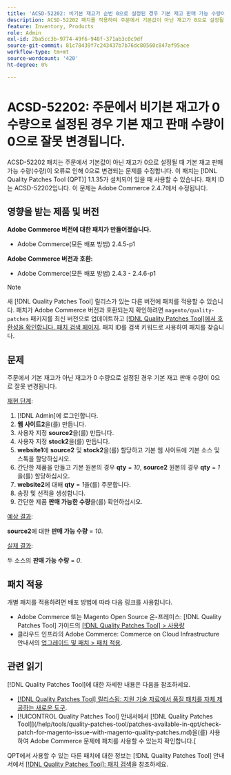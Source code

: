 ```yaml
---
title: 'ACSD-52202: 비기본 재고가 순번 0으로 설정된 경우 기본 재고 판매 가능 수량이 오류로 0으로 변경됩니다.'
description: ACSD-52202 패치를 적용하여 주문에서 기본값이 아닌 재고가 0으로 설정될 때 기본 재고 판매 수량이 오류로 인해 0으로 변경되는 Adobe Commerce 문제를 수정합니다.
feature: Inventory, Products
role: Admin
exl-id: 2ba5cc3b-9774-49f6-948f-371ab3c0c9df
source-git-commit: 81c78439f7c243437b7b76dc80560c847af95ace
workflow-type: tm+mt
source-wordcount: '420'
ht-degree: 0%

---
```


# ACSD-52202: 주문에서 비기본 재고가 0 수량으로 설정된 경우 기본 재고 판매 수량이 0으로 잘못 변경됩니다.

ACSD-52202 패치는 주문에서 기본값이 아닌 재고가 0으로 설정될 때 기본 재고 판매 가능 수량(수량)이 오류로 인해 0으로 변경되는 문제를 수정합니다. 이 패치는 [!DNL Quality Patches Tool (QPT)] 1.1.35가 설치되어 있을 때 사용할 수 있습니다. 패치 ID는 ACSD-52202입니다. 이 문제는 Adobe Commerce 2.4.7에서 수정됩니다.

## 영향을 받는 제품 및 버전

**Adobe Commerce 버전에 대한 패치가 만들어졌습니다.**

* Adobe Commerce(모든 배포 방법) 2.4.5-p1

**Adobe Commerce 버전과 호환:**

* Adobe Commerce(모든 배포 방법) 2.4.3 - 2.4.6-p1

>[!NOTE]
>
>새 [!DNL Quality Patches Tool] 릴리스가 있는 다른 버전에 패치를 적용할 수 있습니다. 패치가 Adobe Commerce 버전과 호환되는지 확인하려면 `magento/quality-patches` 패키지를 최신 버전으로 업데이트하고 [[!DNL Quality Patches Tool]에서 호환성을 확인합니다. 패치 검색 페이지](https://experienceleague.adobe.com/tools/commerce-quality-patches/index.html). 패치 ID를 검색 키워드로 사용하여 패치를 찾습니다.

## 문제

주문에서 기본 재고가 아닌 재고가 0 수량으로 설정된 경우 기본 재고 판매 수량이 0으로 잘못 변경됩니다.

<u>재현 단계</u>:

1. [!DNL Admin]에 로그인합니다.
1. **웹 사이트2**&#x200B;을(를) 만듭니다.
1. 사용자 지정 **source2**&#x200B;을(를) 만듭니다.
1. 사용자 지정 **stock2**&#x200B;을(를) 만듭니다.
1. **website1**&#x200B;에 **source2** 및 **stock2**&#x200B;을(를) 할당하고 기본 웹 사이트에 기본 소스 및 스톡을 할당하십시오.
1. 간단한 제품을 만들고 기본 원본의 경우 **qty** = *10*, **source2** 원본의 경우 **qty** = *1*&#x200B;을(를) 할당하십시오.
1. **website2**&#x200B;에 대해 **qty** = *1*&#x200B;을(를) 주문합니다.
1. 송장 및 선적을 생성합니다.
1. 간단한 제품 **판매 가능한 수량**&#x200B;을(를) 확인하십시오.

<u>예상 결과</u>:

**source2**&#x200B;에 대한 **판매 가능 수량** = *10*.

<u>실제 결과</u>:

두 소스의 **판매 가능 수량** = *0*.

## 패치 적용

개별 패치를 적용하려면 배포 방법에 따라 다음 링크를 사용합니다.

* Adobe Commerce 또는 Magento Open Source 온-프레미스: [!DNL Quality Patches Tool] 가이드의 [[!DNL Quality Patches Tool] > 사용량](/help/tools/quality-patches-tool/usage.md)
* 클라우드 인프라의 Adobe Commerce: Commerce on Cloud Infrastructure 안내서의 [업그레이드 및 패치 > 패치 적용](https://experienceleague.adobe.com/docs/commerce-cloud-service/user-guide/develop/upgrade/apply-patches.html).

## 관련 읽기

[!DNL Quality Patches Tool]에 대한 자세한 내용은 다음을 참조하세요.

* [[!DNL Quality Patches Tool] 릴리스됨: 지원 기술 자료에서 품질 패치를 자체 제공하는 새로운 도구](https://experienceleague.adobe.com/en/docs/commerce-knowledge-base/kb/announcements/commerce-announcements/magento-quality-patches-released-new-tool-to-self-serve-quality-patches).
* [!UICONTROL Quality Patches Tool] 안내서에서  [!DNL Quality Patches Tool]](/help/tools/quality-patches-tool/patches-available-in-qpt/check-patch-for-magento-issue-with-magento-quality-patches.md)을(를) 사용하여 Adobe Commerce 문제에 패치를 사용할 수 있는지 확인합니다.[


QPT에서 사용할 수 있는 다른 패치에 대한 정보는 [!DNL Quality Patches Tool] 안내서에서 [[!DNL Quality Patches Tool]: 패치 검색](https://experienceleague.adobe.com/tools/commerce-quality-patches/index.html)을 참조하세요.
